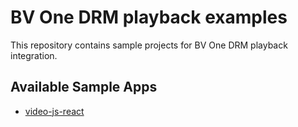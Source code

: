 # BV One DRM playback examples

This repository contains sample projects for BV One DRM playback integration.

## Available Sample Apps

- [video-js-react](video-js-react)
